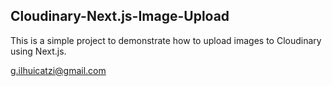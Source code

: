 ## Cloudinary-Next.js-Image-Upload

This is a simple project to demonstrate how to upload images to Cloudinary using Next.js.

g.ilhuicatzi@gmail.com